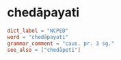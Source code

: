 # chedāpayati

``` toml
dict_label = "NCPED"
word = "chedāpayati"
grammar_comment = "caus. pr. 3 sg."
see_also = ["chedāpeti"]
```

